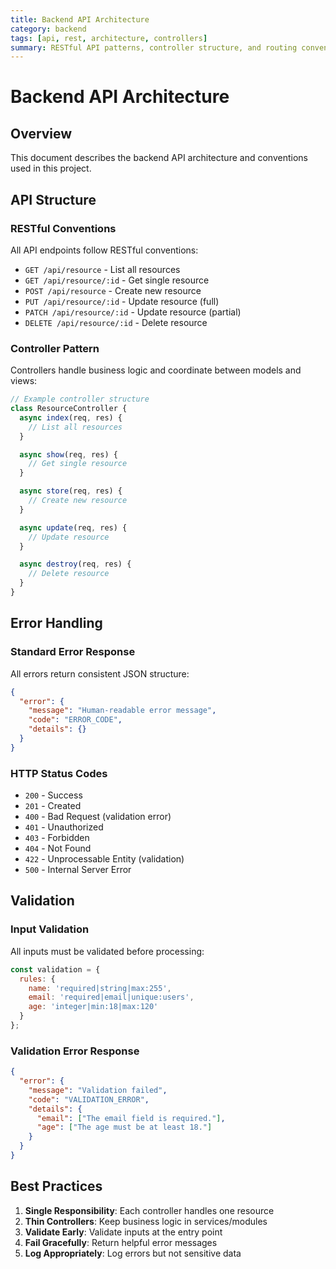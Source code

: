 ```yaml
---
title: Backend API Architecture
category: backend
tags: [api, rest, architecture, controllers]
summary: RESTful API patterns, controller structure, and routing conventions
---
```


# Backend API Architecture

## Overview

This document describes the backend API architecture and conventions used in this project.

## API Structure

### RESTful Conventions

All API endpoints follow RESTful conventions:

- `GET /api/resource` - List all resources
- `GET /api/resource/:id` - Get single resource
- `POST /api/resource` - Create new resource
- `PUT /api/resource/:id` - Update resource (full)
- `PATCH /api/resource/:id` - Update resource (partial)
- `DELETE /api/resource/:id` - Delete resource

### Controller Pattern

Controllers handle business logic and coordinate between models and views:

```javascript
// Example controller structure
class ResourceController {
  async index(req, res) {
    // List all resources
  }

  async show(req, res) {
    // Get single resource
  }

  async store(req, res) {
    // Create new resource
  }

  async update(req, res) {
    // Update resource
  }

  async destroy(req, res) {
    // Delete resource
  }
}
```

## Error Handling

### Standard Error Response

All errors return consistent JSON structure:

```json
{
  "error": {
    "message": "Human-readable error message",
    "code": "ERROR_CODE",
    "details": {}
  }
}
```

### HTTP Status Codes

- `200` - Success
- `201` - Created
- `400` - Bad Request (validation error)
- `401` - Unauthorized
- `403` - Forbidden
- `404` - Not Found
- `422` - Unprocessable Entity (validation)
- `500` - Internal Server Error

## Validation

### Input Validation

All inputs must be validated before processing:

```javascript
const validation = {
  rules: {
    name: 'required|string|max:255',
    email: 'required|email|unique:users',
    age: 'integer|min:18|max:120'
  }
};
```

### Validation Error Response

```json
{
  "error": {
    "message": "Validation failed",
    "code": "VALIDATION_ERROR",
    "details": {
      "email": ["The email field is required."],
      "age": ["The age must be at least 18."]
    }
  }
}
```

## Best Practices

1. **Single Responsibility**: Each controller handles one resource
2. **Thin Controllers**: Keep business logic in services/modules
3. **Validate Early**: Validate inputs at the entry point
4. **Fail Gracefully**: Return helpful error messages
5. **Log Appropriately**: Log errors but not sensitive data
